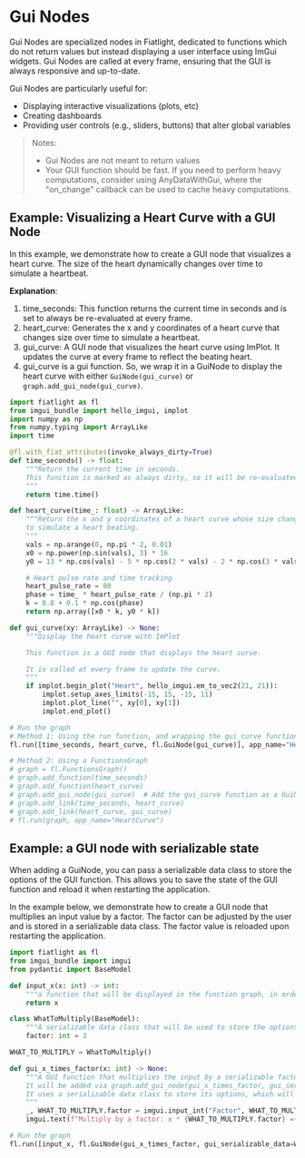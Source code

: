 Gui Nodes
=========

Gui Nodes are specialized nodes in Fiatlight, dedicated to functions which do not return values but instead displaying a user interface using ImGui widgets. Gui Nodes are called at every frame, ensuring that the GUI is always responsive and up-to-date.

Gui Nodes are particularly useful for:
* Displaying interactive visualizations (plots, etc)
* Creating dashboards
* Providing user controls (e.g., sliders, buttons) that alter global variables

> Notes: 
> * Gui Nodes are not meant to return values
> * Your GUI function should be fast. If you need to perform heavy computations, consider using AnyDataWithGui, where the "on_change" callback can be used to cache heavy computations.

Example: Visualizing a Heart Curve with a GUI Node
--------------------------------------------------

In this example, we demonstrate how to create a GUI node that visualizes a heart curve. The size of the heart dynamically changes over time to simulate a heartbeat.

**Explanation**:
1. time_seconds: This function returns the current time in seconds and is set to always be re-evaluated at every frame.
2. heart_curve: Generates the x and y coordinates of a heart curve that changes size over time to simulate a heartbeat.
3. gui_curve: A GUI node that visualizes the heart curve using ImPlot. It updates the curve at every frame to reflect the beating heart.
4. gui_curve is a gui function. So, we wrap it in a GuiNode to display the heart curve with either
   `GuiNode(gui_curve)` or `graph.add_gui_node(gui_curve)`.

```python
import fiatlight as fl
from imgui_bundle import hello_imgui, implot
import numpy as np
from numpy.typing import ArrayLike
import time

@fl.with_fiat_attributes(invoke_always_dirty=True)
def time_seconds() -> float:
    """Return the current time in seconds.
    This function is marked as always dirty, so it will be re-evaluated at every frame.
    """
    return time.time()

def heart_curve(time_: float) -> ArrayLike:
    """Return the x and y coordinates of a heart curve whose size changes over time,
    to simulate a heart beating.
    """
    vals = np.arange(0, np.pi * 2, 0.01)
    x0 = np.power(np.sin(vals), 3) * 16
    y0 = 13 * np.cos(vals) - 5 * np.cos(2 * vals) - 2 * np.cos(3 * vals) - np.cos(4 * vals)

    # Heart pulse rate and time tracking
    heart_pulse_rate = 80
    phase = time_ * heart_pulse_rate / (np.pi * 2)
    k = 0.8 + 0.1 * np.cos(phase)
    return np.array([x0 * k, y0 * k])

def gui_curve(xy: ArrayLike) -> None:
    """Display the heart curve with ImPlot

    This function is a GUI node that displays the heart curve.

    It is called at every frame to update the curve.
    """
    if implot.begin_plot("Heart", hello_imgui.em_to_vec2(21, 21)):
        implot.setup_axes_limits(-15, 15, -15, 11)
        implot.plot_line("", xy[0], xy[1])
        implot.end_plot()

# Run the graph
# Method 1: Using the run function, and wrapping the gui_curve function in a GuiNode
fl.run([time_seconds, heart_curve, fl.GuiNode(gui_curve)], app_name="HeartCurve")

# Method 2: Using a FunctionsGraph
# graph = fl.FunctionsGraph()
# graph.add_function(time_seconds)
# graph.add_function(heart_curve)
# graph.add_gui_node(gui_curve)  # Add the gui_curve function as a GuiNode
# graph.add_link(time_seconds, heart_curve)
# graph.add_link(heart_curve, gui_curve)
# fl.run(graph, app_name="HeartCurve")

```

Example: a GUI node with serializable state
-------------------------------------------

When adding a GuiNode, you can pass a serializable data class to store the options of the GUI function. This allows you to save the state of the GUI function and reload it when restarting the application.

In the example below, we demonstrate how to create a GUI node that multiplies an input value by a factor. The factor can be adjusted by the user and is stored in a serializable data class. The factor value is reloaded upon restarting the application.

```python
import fiatlight as fl
from imgui_bundle import imgui
from pydantic import BaseModel

def input_x(x: int) -> int:
    """a function that will be displayed in the function graph, in order to let the user input a value."""
    return x

class WhatToMultiply(BaseModel):
    """A serializable data class that will be used to store the options of the GUI function `gui_x_times_factor"""
    factor: int = 3

WHAT_TO_MULTIPLY = WhatToMultiply()

def gui_x_times_factor(x: int) -> None:
    """A GUI function that multiplies the input by a serializable factor.
    It will be added via graph.add_gui_node(gui_x_times_factor, gui_serializable_data=WHAT_TO_MULTIPLY).
    It uses a serializable data class to store its options, which will be reloaded upon restarting the application.
    """
    _, WHAT_TO_MULTIPLY.factor = imgui.input_int("Factor", WHAT_TO_MULTIPLY.factor)
    imgui.text(f"Multiply by a factor: x * {WHAT_TO_MULTIPLY.factor} ={x * WHAT_TO_MULTIPLY.factor}")

# Run the graph
fl.run([input_x, fl.GuiNode(gui_x_times_factor, gui_serializable_data=WHAT_TO_MULTIPLY)], app_name="GuiNode with serializable state")
```
